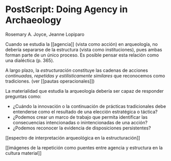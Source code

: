 # PostScript: Doing Agency in Archaeology
Rosemary A. Joyce, Jeanne Lopiparo

Cuando se estudia la [[agencia]] (vista como acción) en arqueología, no debería separarse de la estructura (vista como instituciones), pues ambas forman parte de un único proceso. Es posible pensar esta relación como una dialéctica (p. 365).

A largo plazo, la *estructuración* constituye las cadenas de acciones *continuadas, repetidas y estilísticamente similares* que reconocemos como tradiciones. (ver [[pautas operacionales]])

La materialidad que estudia la arqueología debería ser capaz de responder preguntas como:

- ¿Cuándo la innovación o la continuación de prácticas tradicionales debe entenderse como el resultado de una elección estratégica o táctica?
- ¿Podemos crear un marco de trabajo que permita identificar las consecuencias intencionadas o inintencionadas de una acción?
- ¿Podemos reconocer la evidencia de disposiciones persistentes?

[[espectro de interpretación arqueológica en la estructuración]]

[[imágenes de la repetición como puentes entre agencia y estructura en la cultura material]]
